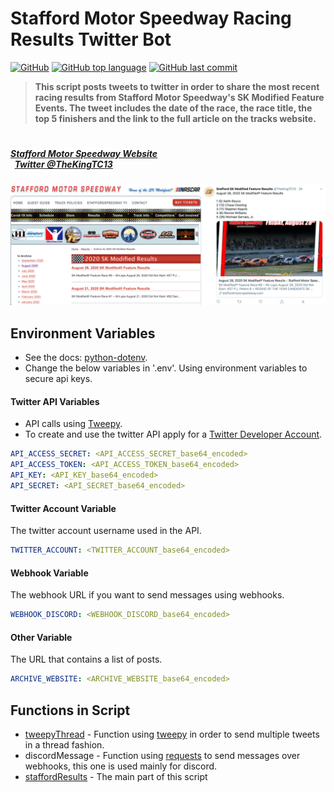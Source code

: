 # Stafford Motor Speedway Racing Results Twitter Bot
[![GitHub](https://img.shields.io/github/license/jacobmannix/stafford-racing-twitter-bot?color=blue)](LICENSE)
[![GitHub top language](https://img.shields.io/github/languages/top/jacobmannix/stafford-racing-twitter-bot)](https://github.com/JacobMannix/kubernetes-stafford)
[![GitHub last commit](https://img.shields.io/github/last-commit/jacobmannix/stafford-racing-twitter-bot)](https://github.com/JacobMannix/kubernetes-stafford/commits/master)

> <b> This script posts tweets to twitter in order to share the most recent racing results from Stafford Motor Speedway's SK Modified Feature Events. The tweet includes the date of the race, the race title, the top 5 finishers and the link to the full article on the tracks website. </b>

#
##### [Stafford Motor Speedway Website](https://staffordmotorspeedway.com/) &nbsp; &nbsp; &nbsp; &nbsp; &nbsp; &nbsp; &nbsp; &nbsp; &nbsp; &nbsp; &nbsp; &nbsp; &nbsp; &nbsp; &nbsp; &nbsp; &nbsp; &nbsp; &nbsp; &nbsp; &nbsp; &nbsp; &nbsp; &nbsp; &nbsp; &nbsp; &nbsp; &nbsp; &nbsp; &nbsp; &nbsp; &nbsp; &nbsp; &nbsp; &nbsp; &nbsp; &nbsp; &nbsp; &nbsp; &nbsp; &nbsp; [Twitter @TheKingTC13](https://twitter.com/TheKingTC13)
![StaffordandTwitter](images/staffordandtwitter.jpeg)

## Environment Variables
- See the docs: [python-dotenv](https://github.com/theskumar/python-dotenv).
- Change the below variables in '.env'. Using environment variables to secure api keys.

#### Twitter API Variables 
- API calls using [Tweepy](https://www.tweepy.org/).
- To create and use the twitter API apply for a [Twitter Developer Account](https://developer.twitter.com/).
```yaml
API_ACCESS_SECRET: <API_ACCESS_SECRET_base64_encoded>
API_ACCESS_TOKEN: <API_ACCESS_TOKEN_base64_encoded>
API_KEY: <API_KEY_base64_encoded>
API_SECRET: <API_SECRET_base64_encoded>
```

#### Twitter Account Variable
The twitter account username used in the API.
```yaml
TWITTER_ACCOUNT: <TWITTER_ACCOUNT_base64_encoded>
```
#### Webhook Variable
The webhook URL if you want to send messages using webhooks.
```yaml
WEBHOOK_DISCORD: <WEBHOOK_DISCORD_base64_encoded>
```
#### Other Variable
The URL that contains a list of posts.
```yaml
ARCHIVE_WEBSITE: <ARCHIVE_WEBSITE_base64_encoded>
```
## Functions in Script
- [tweepyThread](https://github.com/JacobMannix/TweepyThread) - Function using [tweepy](https://www.tweepy.org/) in order to send multiple tweets in a thread fashion.
- discordMessage - Function using [requests](https://requests.readthedocs.io/en/master/) to send messages over webhooks, this one is used mainly for discord.
- [staffordResults](https://github.com/JacobMannix/StaffordResults) - The main part of this script
